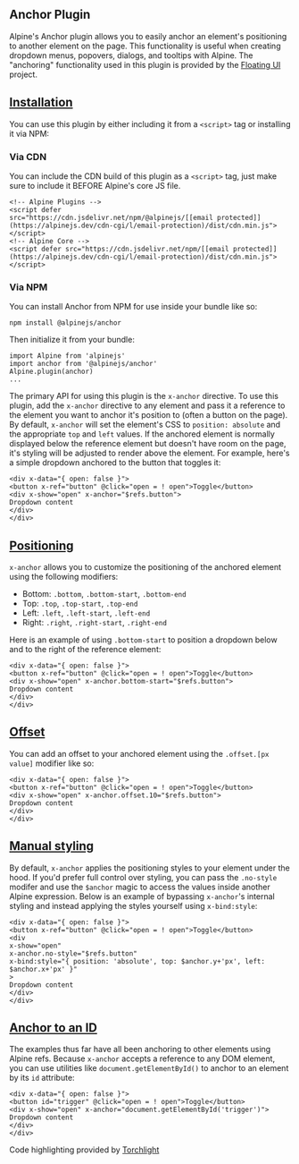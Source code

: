 ## Anchor Plugin


Alpine's Anchor plugin allows you to easily anchor an element's positioning to another element on the page.
This functionality is useful when creating dropdown menus, popovers, dialogs, and tooltips with Alpine.
The "anchoring" functionality used in this plugin is provided by the [Floating UI](https://floating-ui.com/) project.


## [Installation](#installation)


You can use this plugin by either including it from a `<script>` tag or installing it via NPM:


### Via CDN


You can include the CDN build of this plugin as a `<script>` tag, just make sure to include it BEFORE Alpine's core JS file.
```
<!-- Alpine Plugins -->
<script defer src="https://cdn.jsdelivr.net/npm/@alpinejs/[[email protected]](https://alpinejs.dev/cdn-cgi/l/email-protection)/dist/cdn.min.js"></script>
<!-- Alpine Core -->
<script defer src="https://cdn.jsdelivr.net/npm/[[email protected]](https://alpinejs.dev/cdn-cgi/l/email-protection)/dist/cdn.min.js"></script>
```


### Via NPM


You can install Anchor from NPM for use inside your bundle like so:
```
npm install @alpinejs/anchor
```
Then initialize it from your bundle:
```
import Alpine from 'alpinejs'
import anchor from '@alpinejs/anchor'
Alpine.plugin(anchor)
...
```
The primary API for using this plugin is the `x-anchor` directive.
To use this plugin, add the `x-anchor` directive to any element and pass it a reference to the element you want to anchor it's position to (often a button on the page).
By default, `x-anchor` will set the element's CSS to `position: absolute` and the appropriate `top` and `left` values. If the anchored element is normally displayed below the reference element but doesn't have room on the page, it's styling will be adjusted to render above the element.
For example, here's a simple dropdown anchored to the button that toggles it:
```
<div x-data="{ open: false }">
<button x-ref="button" @click="open = ! open">Toggle</button>
<div x-show="open" x-anchor="$refs.button">
Dropdown content
</div>
</div>
```


## [Positioning](#positioning)


`x-anchor` allows you to customize the positioning of the anchored element using the following modifiers:

-   Bottom: `.bottom`, `.bottom-start`, `.bottom-end`
-   Top: `.top`, `.top-start`, `.top-end`
-   Left: `.left`, `.left-start`, `.left-end`
-   Right: `.right`, `.right-start`, `.right-end`

Here is an example of using `.bottom-start` to position a dropdown below and to the right of the reference element:
```
<div x-data="{ open: false }">
<button x-ref="button" @click="open = ! open">Toggle</button>
<div x-show="open" x-anchor.bottom-start="$refs.button">
Dropdown content
</div>
</div>
```


## [Offset](#offset)


You can add an offset to your anchored element using the `.offset.[px value]` modifier like so:
```
<div x-data="{ open: false }">
<button x-ref="button" @click="open = ! open">Toggle</button>
<div x-show="open" x-anchor.offset.10="$refs.button">
Dropdown content
</div>
</div>
```


## [Manual styling](#manual-styling)


By default, `x-anchor` applies the positioning styles to your element under the hood. If you'd prefer full control over styling, you can pass the `.no-style` modifer and use the `$anchor` magic to access the values inside another Alpine expression.
Below is an example of bypassing `x-anchor`'s internal styling and instead applying the styles yourself using `x-bind:style`:
```
<div x-data="{ open: false }">
<button x-ref="button" @click="open = ! open">Toggle</button>
<div
x-show="open"
x-anchor.no-style="$refs.button"
x-bind:style="{ position: 'absolute', top: $anchor.y+'px', left: $anchor.x+'px' }"
>
Dropdown content
</div>
</div>
```


## [Anchor to an ID](#from-id)


The examples thus far have all been anchoring to other elements using Alpine refs.
Because `x-anchor` accepts a reference to any DOM element, you can use utilities like `document.getElementById()` to anchor to an element by its `id` attribute:
```
<div x-data="{ open: false }">
<button id="trigger" @click="open = ! open">Toggle</button>
<div x-show="open" x-anchor="document.getElementById('trigger')">
Dropdown content
</div>
</div>
```
Code highlighting provided by [Torchlight](https://torchlight.dev/)